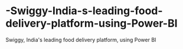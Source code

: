 # -Swiggy-India-s-leading-food-delivery-platform-using-Power-BI
 Swiggy, India's leading food delivery platform, using Power BI
